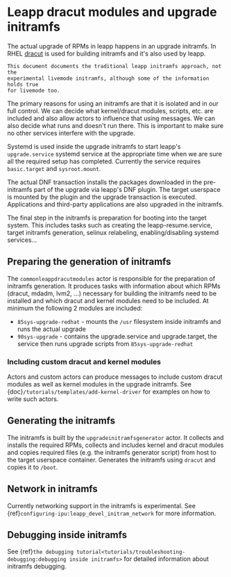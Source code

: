 # Leapp dracut modules and upgrade initramfs
The actual upgrade of RPMs in leapp happens in an upgrade initramfs. In RHEL
[dracut](https://github.com/dracutdevs/dracut) is used for building initramfs
and it's also used by leapp.

```{note}
This document documents the traditional leapp initramfs approach, not the
experimental livemode initramfs, although some of the information holds true
for livemode too.
```

The primary reasons for using an initramfs are that it is isolated and in our
full control. We can decide what kernel/dracut modules, scripts, etc. are
included and also allow actors to influence that using messages. We can also
decide what runs and doesn't run there. This is important to make sure no
other services interfere with the upgrade.

Systemd is used inside the upgrade initramfs to start leapp's `upgrade.service`
systemd service at the appropriate time when we are sure all the required setup
has completed. Currently the service requires `basic.target` and
`sysroot.mount`.

The actual DNF transaction installs the packages downloaded in the
pre-initramfs part of the upgrade via leapp's DNF plugin. The target userspace
is mounted by the plugin and the upgrade transaction is executed. Applications
and third-party applications are also upgraded in the initramfs.

The final step in the initramfs is preparation for booting into the target
system. This includes tasks such as creating the leapp-resume.service, target
initramfs generation, selinux relabeling, enabling/disabling systemd services...

## Preparing the generation of initramfs
The `commonleappdracutmodules` actor is responsible for the preparation of
initramfs generation. It produces tasks with information about which RPMs
(dracut, mdadm, lvm2, ...) necessary for building the initramfs need to be
installed and which dracut and kernel modules need to be included. At minimum
the following 2 modules are included:
- `85sys-upgrade-redhat` - mounts the `/usr` filesystem inside initramfs and
runs the actual upgrade
- `90sys-upgrade` - contains the upgrade.service and upgrade.target, the
service then runs upgrade scripts from `85sys-upgrade-redhat`

### Including custom dracut and kernel modules
Actors and custom actors can produce messages to include custom dracut
modules as well as kernel modules in the upgrade initramfs. See {doc}`/tutorials/templates/add-kernel-driver` for examples on how to write such actors.

## Generating the initramfs
The initramfs is built by the `upgradeinitramfsgenerator` actor. It collects
and installs the required RPMs, collects and includes kernel and dracut modules
and copies required files (e.g. the initramfs generator script) from host to
the target userspace container. Generates the initramfs using `dracut` and
copies it to `/boot`.

## Network in initramfs
Currently networking support in the initramfs is experimental. See {ref}`configuring-ipu:leapp_devel_initram_network` for more information.

## Debugging inside initramfs
See {ref}`the debugging tutorial<tutorials/troubleshooting-debugging:debugging inside initramfs>` for detailed information about initramfs debugging.
